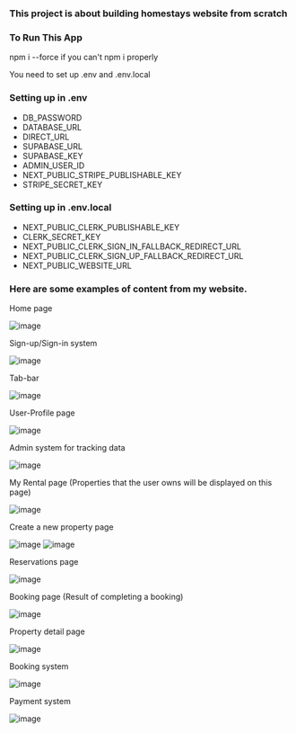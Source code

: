 ### This project is about building homestays website from scratch

### To Run This App

npm i --force if you can't npm i properly

You need to set up .env and .env.local

### Setting up in .env

- DB_PASSWORD
- DATABASE_URL
- DIRECT_URL
- SUPABASE_URL
- SUPABASE_KEY
- ADMIN_USER_ID
- NEXT_PUBLIC_STRIPE_PUBLISHABLE_KEY
- STRIPE_SECRET_KEY

### Setting up in .env.local

- NEXT_PUBLIC_CLERK_PUBLISHABLE_KEY
- CLERK_SECRET_KEY
- NEXT_PUBLIC_CLERK_SIGN_IN_FALLBACK_REDIRECT_URL
- NEXT_PUBLIC_CLERK_SIGN_UP_FALLBACK_REDIRECT_URL
- NEXT_PUBLIC_WEBSITE_URL

### Here are some examples of content from my website.


Home page

![image](https://github.com/user-attachments/assets/d99770db-83b5-4277-b33a-fdfc07bbcc4d)

Sign-up/Sign-in system

![image](https://github.com/user-attachments/assets/511675e4-92af-4fb0-9c8f-51a4fd25438a)

Tab-bar

![image](https://github.com/user-attachments/assets/8a327557-2287-4cc9-96f0-4e1c8ab478e0)

User-Profile page

![image](https://github.com/user-attachments/assets/35cf7fd3-c98b-444b-8c3a-2c58f4ffd166)

Admin system for tracking data

![image](https://github.com/user-attachments/assets/3e136cbb-ddd9-463b-a47c-64f651015bbb)

My Rental page (Properties that the user owns will be displayed on this page)

![image](https://github.com/user-attachments/assets/bbfde11d-a5be-4c9f-abfd-bae0d9aeafe5)

Create a new property page

![image](https://github.com/user-attachments/assets/a430a3e5-80ee-4f36-a74e-2d945f453d4e)
![image](https://github.com/user-attachments/assets/9f5b24e3-5baf-4472-a110-bec50b1f53e1)

Reservations page

![image](https://github.com/user-attachments/assets/6fd4471a-60cb-4918-8d1c-5515adf69bbd)

Booking page (Result of completing a booking)

![image](https://github.com/user-attachments/assets/9713196a-dbdd-4bda-9339-e6bc4559673e)

Property detail page

![image](https://github.com/user-attachments/assets/6bac6f7d-7eb7-416e-9d40-d7ac606ac9e9)

Booking system 

![image](https://github.com/user-attachments/assets/723944a4-5965-4920-aee9-5cfc9187d609)

Payment system

![image](https://github.com/user-attachments/assets/fc5f4fc4-cdba-464d-8991-4e0fef3cf591)




